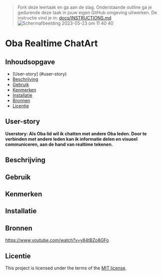 > _Fork_ deze leertaak en ga aan de slag. Onderstaande outline ga je gedurende deze taak in jouw eigen GitHub omgeving uitwerken. De instructie vind je in: [docs/INSTRUCTIONS.md](docs/INSTRUCTIONS.md)
![Schermafbeelding 2023-05-23 om 11 40 40](https://github.com/Stefan-Espant/connecting-people-realtime-web-app-oba/assets/89298385/865f0296-f3b9-4398-9cf4-d12278475e49)

# Oba Realtime ChatArt 
<!-- Geef je project een titel en schrijf in één zin wat het is -->

## Inhoudsopgave

  * [User-story] (#user-story)
  * [Beschrijving](#beschrijving)
  * [Gebruik](#gebruik)
  * [Kenmerken](#kenmerken)
  * [Installatie](#installatie)
  * [Bronnen](#bronnen)
  * [Licentie](#licentie)
  
## User-story

**Userstory: Als Oba lid wil ik chatten met andere Oba leden. Door te verbinden met andere leden kan ik informatie delen en visueel communiceren, aan de hand van realtime tekenen.**

## Beschrijving
<!-- Bij Beschrijving staat kort beschreven wat voor project het is en wat je hebt gemaakt -->
<!-- Voeg een mooie poster visual toe 📸 -->
<!-- Voeg een link toe naar Github Pages 🌐-->

## Gebruik
<!-- Bij Gebruik staat de user story, hoe het werkt en wat je er mee kan. -->

## Kenmerken
<!-- Bij Kenmerken staat welke technieken zijn gebruikt en hoe. Wat is de HTML structuur? Wat zijn de belangrijkste dingen in CSS? Wat is er met JS gedaan en hoe? Misschien heb je iets met NodeJS gedaan, of heb je een framwork of library gebruikt? -->

## Installatie
<!-- Bij Instalatie staat hoe een andere developer aan jouw repo kan werken -->

## Bronnen
https://www.youtube.com/watch?v=y84tBZo8GFo 

## Licentie

This project is licensed under the terms of the [MIT license](./LICENSE).
